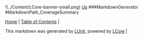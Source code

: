 !(../Content/LCore-banner-small.png)
[Up](MarkdownGenerator.md)
###MarkdownGenerator
#MarkdownPath_CoverageSummary

[Home](../../README.md) | [Table of Contents](../../TableOfContents.md) | 


This markdown was generated by [LUnit](https://github.com/CodeSingularity/LUnit), powered by [LCore](https://github.com/CodeSingularity/LCore) | 

